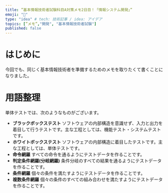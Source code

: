 ```yaml
---
title: ”基本情報技術者試験科目A対策メモ2日目！「情報システム開発」”
emoji: "📖"
type: "idea" # tech: 技術記事 / idea: アイデア
topics: [”メモ”,"開発", "基本情報技術者試験"]
published: false
---
```

# はじめに
今回でも、同じく基本情報技術者を準備するためのメモを取りたくて書くことになりました。
# 用語整理
単体テストでは、次のようなものがございます。
- **ブラックボックステスト**
ソフトウェアの内部構造を意識せず、入力と出力を着目して行うテストです。主な工程としては、機能テスト・システムテストです。
- **ホワイトボックステスト**
ソフトウェアの内部構造に着目したテストです。主な工程としては、単体テストです。
- **命令網羅**
すべての命令を通るようにテストデータを作ることです。
- **判定条件網羅(分岐網羅)**
条件分岐のすべての結果を通るようにテストデータを作ることです。
- **条件網羅**
個々の条件を満たすようにテストデータを作ることです。
- **複数条件網羅**
個々の条件のすべての組み合わせを満たすようにテストデータを作ることです。